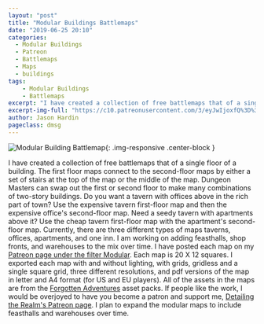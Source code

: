 ```yaml
---
layout: "post"
title: "Modular Buildings Battlemaps"
date: "2019-06-25 20:10"
categories:
  - Modular Buildings
  - Patreon
  - Battlemaps
  - Maps
  - buildings
tags:
    - Modular Buildings
    - Battlemaps
excerpt: "I have created a collection of free battlemaps that of a single floor of a building. The first floor maps connect to the second-floor maps by either a set of stairs at the top of the map or the middle of the map.  Dungeon Masters can swap out the first or second floor to make many combinations of two-story buildings."
excerpt-img-full: "https://c10.patreonusercontent.com/3/eyJwIjoxfQ%3D%3D/patreon-media/p/post/37546080/e984614984c44643820f46093217fd64/1.jpg?token-time=1597372757&token-hash=DZ4cbJDCwXMEl57ltPk5QFBfy_bKCMlZem0aQkswGOY%3D"
author: Jason Hardin
pageclass: dmsg
---
```

![Modular Building Battlemap](https://c10.patreonusercontent.com/3/eyJwIjoxfQ%3D%3D/patreon-media/p/post/37546080/e984614984c44643820f46093217fd64/1.jpg?token-time=1597372757&token-hash=DZ4cbJDCwXMEl57ltPk5QFBfy_bKCMlZem0aQkswGOY%3D){: .img-responsive  .center-block }

I have created a collection of free battlemaps that of a single floor of a building. The first floor maps connect to the second-floor maps by either a set of stairs at the top of the map or the middle of the map.  Dungeon Masters can swap out the first or second floor to make many combinations of two-story buildings.
Do you want a tavern with offices above in the rich part of town? Use the expensive tavern first-floor map and then the expensive office's second-floor map. Need a seedy tavern with apartments above it? Use the cheap tavern first-floor map with the apartment's second-floor map. Currently, there are three different types of maps taverns, offices, apartments, and one inn. I am working on adding feasthalls, shop fronts, and warehouses to the mix over time.
I have posted each map on my [Patreon page under the filter Modular](https://www.patreon.com/detailingtherealm/posts?filters%5Btag%5D=Modular). Each map is 20 X 12 squares. I exported each map with and without lighting, with grids, gridless and a single square grid, three different resolutions, and pdf versions of the map in letter and A4 format (for US and EU players). All of the assets in the maps are from the [Forgotten Adventures](https://www.patreon.com/detailingtherealm/posts?filters%5Btag%5D=Modular) asset packs.
If people like the work, I would be overjoyed to have you become a patron and support me, [Detailing the Realm's Patreon page](https://www.patreon.com/detailingtherealm/posts?filters%5Btag%5D=Modular). I plan to expand the modular maps to include feasthalls and warehouses over time.